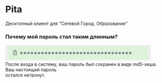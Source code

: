 # Pita
Десктопный клиент для "Сетевой Город. Образование"

### Почему мой пароль стал таким длинным?
![images/LongPassword.png](images/LongPassword.png) <br>
После входа в систему, ваш пароль был сохранен в виде md5-хеша. Ваш настоящий пароль <br>
остался нетронут.